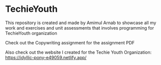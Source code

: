 # TechieYouth
This repository is created and made by Amimul Arnab to showcase all my work and exercises and unit assessments that involves programming for TechieYouth organization

Check out the Copywriting assignment for the assignment PDF

Also check out the website I created for the Techie Youth Organization:
https://idyllic-pony-e49059.netlify.app/



